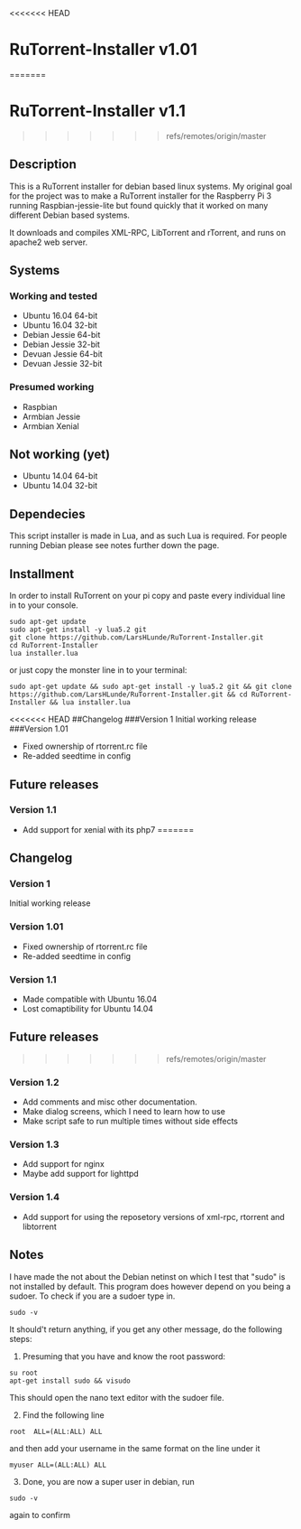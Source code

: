 <<<<<<< HEAD
# RuTorrent-Installer v1.01
=======
# RuTorrent-Installer v1.1
>>>>>>> refs/remotes/origin/master

## Description
This is a RuTorrent installer for debian based linux systems.
My original goal for the project was to make a RuTorrent installer
for the Raspberry Pi 3 running Raspbian-jessie-lite but found quickly
that it worked on many different Debian based systems.

It downloads and compiles XML-RPC, LibTorrent and rTorrent,
and runs on apache2 web server.

## Systems
### Working and tested
* Ubuntu 16.04 64-bit
* Ubuntu 16.04 32-bit
* Debian Jessie 64-bit
* Debian Jessie 32-bit
* Devuan Jessie 64-bit
* Devuan Jessie 32-bit

### Presumed working
* Raspbian
* Armbian Jessie
* Armbian Xenial

## Not working (yet)
* Ubuntu 14.04 64-bit
* Ubuntu 14.04 32-bit

## Dependecies
This script installer is made in Lua,
and as such Lua is required.
For people running Debian please see notes
further down the page.

## Installment
In order to install RuTorrent on your pi
copy and paste every individual line in
to your console.
```
sudo apt-get update
sudo apt-get install -y lua5.2 git
git clone https://github.com/LarsHLunde/RuTorrent-Installer.git
cd RuTorrent-Installer
lua installer.lua
```

or just copy the monster line in to your terminal:
```
sudo apt-get update && sudo apt-get install -y lua5.2 git && git clone https://github.com/LarsHLunde/RuTorrent-Installer.git && cd RuTorrent-Installer && lua installer.lua
```

<<<<<<< HEAD
##Changelog
###Version 1
Initial working release
###Version 1.01
* Fixed ownership of rtorrent.rc file
* Re-added seedtime in config

## Future releases
### Version 1.1
* Add support for xenial with its php7
=======
## Changelog
### Version 1
Initial working release
### Version 1.01
* Fixed ownership of rtorrent.rc file
* Re-added seedtime in config

### Version 1.1
* Made compatible with Ubuntu 16.04
* Lost comaptibility for Ubuntu 14.04

## Future releases
>>>>>>> refs/remotes/origin/master

### Version 1.2
* Add comments and misc other documentation.
* Make dialog screens, which I need to learn how to use
* Make script safe to run multiple times without side effects

### Version 1.3
* Add support for nginx
* Maybe add support for lighttpd

### Version 1.4
* Add support for using the reposetory versions of xml-rpc, rtorrent and libtorrent

## Notes
I have made the not about the Debian netinst on which I test
that "sudo" is not installed by default. This program does however depend
on you being a sudoer. To check if you are a sudoer type in.

```
sudo -v
```

It should't return anything, if you get any other message, do the following steps:

1. Presuming that you have and know the root password:
```
su root
apt-get install sudo && visudo
```
This should open the nano text editor with the sudoer file.

2. Find the following line
```
root  ALL=(ALL:ALL) ALL
```

and then add your username in the same format
on the line under it
```
myuser ALL=(ALL:ALL) ALL
```
3. Done, you are now a super user in debian, run 

```
sudo -v
```
again to confirm